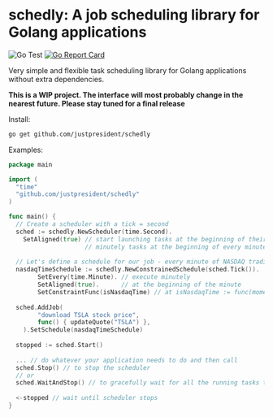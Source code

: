 # schedly: A job scheduling library for Golang applications
![Go Test](https://github.com/justpresident/schedly/workflows/Go%20Test/badge.svg?branch=master) [![Go Report Card](https://goreportcard.com/badge/github.com/justpresident/schedly)](https://goreportcard.com/report/github.com/justpresident/schedly)

Very simple and flexible task scheduling library for Golang applications without extra dependencies.

**This is a WIP project. The interface will most probably change in the nearest future. Please stay tuned for a final release**

Install:
```bash
go get github.com/justpresident/schedly
```

Examples:
```go
package main

import (
  "time"
  "github.com/justpresident/schedly"
)

func main() {
  // Create a scheduler with a tick = second
  sched := schedly.NewScheduler(time.Second).
    SetAligned(true) // start launching tasks at the beginning of their period - e.g.
                     // minutely tasks at the beginning of every minute.
  
  // Let's define a schedule for our job - every minute of NASDAQ trading time
  nasdaqTimeSchedule := schedly.NewConstrainedSchedule(sched.Tick()).
		SetEvery(time.Minute). // execute minutely
		SetAligned(true).      // at the beginning of the minute
		SetConstraintFunc(isNasdaqTime) // at isNasdaqTime := func(moment time.Time) bool {...} 
  
  sched.AddJob(
		"download TSLA stock price",
		func() { updateQuote("TSLA") },
	).SetSchedule(nasdaqTimeSchedule)
  
  stopped := sched.Start()
  
  ... // do whatever your application needs to do and then call
  sched.Stop() // to stop the scheduler
  // or
  sched.WaitAndStop() // to gracefully wait for all the running tasks to finish and then stop
  
  <-stopped // wait until scheduler stops
}
```
